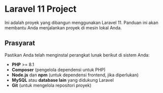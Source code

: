 # Laravel 11 Project

Ini adalah proyek yang dibangun menggunakan Laravel 11. Panduan ini akan membantu Anda menjalankan proyek di mesin lokal Anda.

## Prasyarat

Pastikan Anda telah menginstal perangkat lunak berikut di sistem Anda:

- **PHP** >= 8.1
- **Composer** (pengelola dependensi untuk PHP)
- **Node.js** dan **npm** (untuk dependensi frontend, jika diperlukan)
- **MySQL** atau **database lain** yang didukung Laravel
- **Git** (untuk mengelola repositori proyek)

